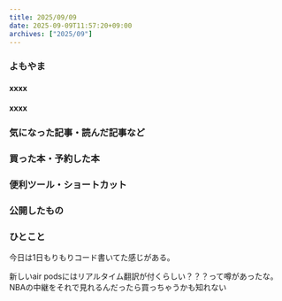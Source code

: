 ```yaml
---
title: 2025/09/09
date: 2025-09-09T11:57:20+09:00
archives: ["2025/09"]
---
```

### よもやま
#### xxxx

#### xxxx

### 気になった記事・読んだ記事など

### 買った本・予約した本

### 便利ツール・ショートカット

### 公開したもの

### ひとこと

今日は1日もりもりコード書いてた感じがある。

新しいair podsにはリアルタイム翻訳が付くらしい？？？って噂があったな。
NBAの中継をそれで見れるんだったら買っちゃうかも知れない
